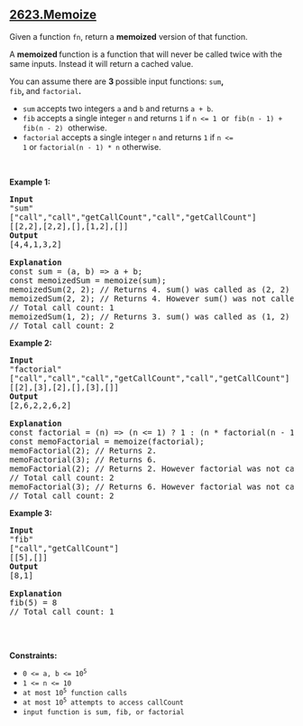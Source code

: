 ## [2623.Memoize](https://leetcode.com/problems/memoize/)
<p>Given a function <code>fn</code>, return a&nbsp;<strong>memoized</strong>&nbsp;version of that function.</p>

<p>A&nbsp;<strong>memoized&nbsp;</strong>function is a function that will never be called twice with&nbsp;the same inputs. Instead it will return&nbsp;a cached value.</p>

<p>You can assume there are&nbsp;<strong>3&nbsp;</strong>possible input functions:&nbsp;<code>sum</code><strong>, </strong><code>fib</code><strong>,&nbsp;</strong>and&nbsp;<code>factorial</code><strong>.</strong></p>

<ul>
	<li><code>sum</code><strong>&nbsp;</strong>accepts two integers&nbsp;<code>a</code> and <code>b</code> and returns <code>a + b</code>.</li>
	<li><code>fib</code><strong>&nbsp;</strong>accepts a&nbsp;single integer&nbsp;<code>n</code> and&nbsp;returns&nbsp;<code>1</code> if <font face="monospace"><code>n &lt;= 1</code> </font>or<font face="monospace">&nbsp;<code>fib(n - 1) + fib(n - 2)</code>&nbsp;</font>otherwise.</li>
	<li><code>factorial</code>&nbsp;accepts a single integer&nbsp;<code>n</code> and returns <code>1</code>&nbsp;if&nbsp;<code>n &lt;= 1</code>&nbsp;or&nbsp;<code>factorial(n - 1) * n</code>&nbsp;otherwise.</li>
</ul>

<p>&nbsp;</p>
<p><strong class="example">Example 1:</strong></p>

<pre>
<strong>Input</strong>
&quot;sum&quot;
[&quot;call&quot;,&quot;call&quot;,&quot;getCallCount&quot;,&quot;call&quot;,&quot;getCallCount&quot;]
[[2,2],[2,2],[],[1,2],[]]
<strong>Output</strong>
[4,4,1,3,2]

<strong>Explanation</strong>
const sum = (a, b) =&gt; a + b;
const memoizedSum = memoize(sum);
memoizedSum(2, 2); // Returns 4. sum() was called as (2, 2) was not seen before.
memoizedSum(2, 2); // Returns 4. However sum() was not called because the same inputs were seen before.
// Total call count: 1
memoizedSum(1, 2); // Returns 3. sum() was called as (1, 2) was not seen before.
// Total call count: 2
</pre>

<p><strong class="example">Example 2:</strong></p>

<pre>
<strong>Input
</strong>&quot;factorial&quot;
[&quot;call&quot;,&quot;call&quot;,&quot;call&quot;,&quot;getCallCount&quot;,&quot;call&quot;,&quot;getCallCount&quot;]
[[2],[3],[2],[],[3],[]]
<strong>Output</strong>
[2,6,2,2,6,2]

<strong>Explanation</strong>
const factorial = (n) =&gt; (n &lt;= 1) ? 1 : (n * factorial(n - 1));
const memoFactorial = memoize(factorial);
memoFactorial(2); // Returns 2.
memoFactorial(3); // Returns 6.
memoFactorial(2); // Returns 2. However factorial was not called because 2 was seen before.
// Total call count: 2
memoFactorial(3); // Returns 6. However factorial was not called because 3 was seen before.
// Total call count: 2
</pre>

<p><strong class="example">Example 3:</strong></p>

<pre>
<strong>Input
</strong>&quot;fib&quot;
[&quot;call&quot;,&quot;getCallCount&quot;]
[[5],[]]
<strong>Output</strong>
[8,1]

<strong>Explanation
</strong>fib(5) = 8
// Total call count: 1

</pre>

<p>&nbsp;</p>
<p><strong>Constraints:</strong></p>

<ul>
	<li><code>0 &lt;= a, b &lt;= 10<sup>5</sup></code></li>
	<li><code>1 &lt;= n &lt;= 10</code></li>
	<li><code>at most 10<sup>5</sup>&nbsp;function calls</code></li>
	<li><code>at most 10<sup>5</sup>&nbsp;attempts to access callCount</code></li>
	<li><code>input function is sum, fib, or factorial</code></li>
</ul>
